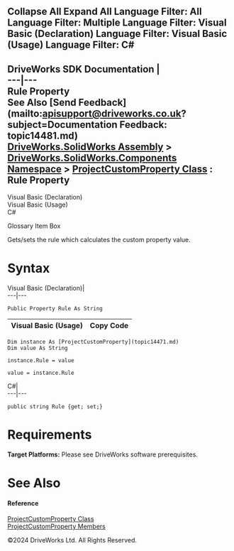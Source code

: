        

 Collapse All Expand All  Language Filter: All  Language Filter: Multiple  Language Filter: Visual Basic (Declaration) Language Filter: Visual Basic (Usage) Language Filter: C#  
---  
DriveWorks SDK Documentation  |   
---|---  
Rule Property   
See Also [Send Feedback](mailto:apisupport@driveworks.co.uk?subject=Documentation Feedback: topic14481.md)  
[DriveWorks.SolidWorks Assembly](topic13342.md) > [DriveWorks.SolidWorks.Components Namespace](topic13925.md) > [ProjectCustomProperty Class](topic14471.md) : Rule Property  
---  
  
Visual Basic (Declaration)    
Visual Basic (Usage)    
C# 

Glossary Item Box

Gets/sets the rule which calculates the custom property value. 

# Syntax

Visual Basic (Declaration)|   
---|---  
      
    
    Public Property Rule As String  
  
Visual Basic (Usage)| Copy Code  
---|---  
      
    
    Dim instance As [ProjectCustomProperty](topic14471.md)
    Dim value As String
     
    instance.Rule = value
     
    value = instance.Rule  
  
C#|   
---|---  
      
    
    public string Rule {get; set;}  
  
# Requirements

**Target Platforms:** Please see DriveWorks software prerequisites.

# See Also

#### Reference

[ProjectCustomProperty Class](topic14471.md)   
[ProjectCustomProperty Members](topic14472.md)

©2024 DriveWorks Ltd. All Rights Reserved.
